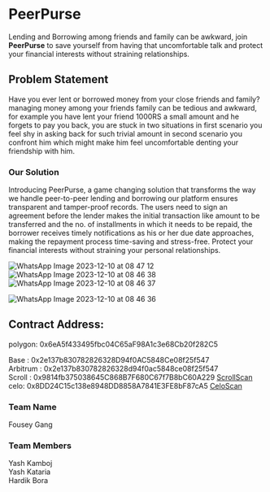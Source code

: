 <h1>PeerPurse</h1>

<p>
Lending and Borrowing among friends and family can be awkward, join <b>PeerPurse</b> to save yourself from having that uncomfortable talk and protect your financial interests without straining relationships. </p>

<h2> Problem Statement </h2>
<p>Have you ever lent or borrowed money from your close friends and family? managing money among your friends family can be tedious and awkward, for example you have lent your friend 1000RS a small amount and he forgets to pay you back, you are stuck in two situations in first scenario you feel shy in asking back for such trivial amount in second scenario you confront him which might make him feel uncomfortable denting your friendship with him. 

<h3>Our Solution </h3>
Introducing PeerPurse, a game changing solution that transforms the way we handle peer-to-peer lending and borrowing our platform ensures transparent and tamper-proof records. The users need to sign an agreement before the lender makes the initial transaction like amount to be transferred and the no. of installments in which it needs to be repaid, the borrower receives timely notifications as his or her due date approaches, making the repayment process time-saving and stress-free. Protect your financial interests without straining your personal relationships. </p>



![WhatsApp Image 2023-12-10 at 08 47 12](https://github.com/YashKamboj/PeerPurse/assets/75125203/824d61cc-d121-47de-9d0b-aba3119e3e03)
![WhatsApp Image 2023-12-10 at 08 46 38](https://github.com/YashKamboj/PeerPurse/assets/75125203/75ba44d7-d8ec-4684-8c65-42b1e0ee642d)
![WhatsApp Image 2023-12-10 at 08 46 37](https://github.com/YashKamboj/PeerPurse/assets/75125203/9d27e8f5-786e-4ad3-a39e-65f3ffc6354a)

![WhatsApp Image 2023-12-10 at 08 46 36](https://github.com/YashKamboj/PeerPurse/assets/75125203/abc1956a-e69b-4aa3-828f-cdc332f8fd5e)

<h2>Contract Address:</h2>
polygon: 0x6eA5f433495fbc04C65aF98A1c3e68Cb20f282C5 <br>

Base : 0x2e137b830782826328D94f0AC5848Ce08f25f547<br>
Arbitrum : 0x2e137b830782826328d94f0ac5848ce08f25f547 <br>
Scroll : 0x9814fb375038645C868B7F680C67f7B8bC60A229 [ScrollScan](https://sepolia-blockscout.scroll.io/address/0x9814fb375038645C868B7F680C67f7B8bC60A229)<br>
celo: 0x8DD24C15c138e8948DD8858A7841E3FE8bF87cA5 [CeloScan](https://explorer.celo.org/alfajores/address/0x8DD24C15c138e8948DD8858A7841E3FE8bF87cA5) <br>


<h3> Team Name</h3>
Fousey Gang

<h3>Team Members</h3>
Yash Kamboj <br>
Yash Kataria<br>
Hardik Bora<br>



